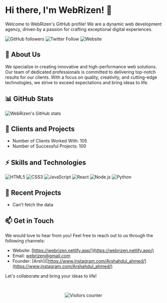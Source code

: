 <!-- Introduction -->
# Hi there, I'm WebRizen! 👋

Welcome to WebRizen's GitHub profile! We are a dynamic web development agency, driven by a passion for crafting exceptional digital experiences.

<!-- Shields -->
![GitHub followers](https://img.shields.io/github/followers/your_username?style=social)
![Twitter Follow](https://img.shields.io/twitter/follow/your_twitter_username?style=social)
![Website](https://img.shields.io/website?label=website&url=https%3A%2F%2Fwww.your-website.com%2F)

<!-- Brief Overview -->
## 🚀 About Us

We specialize in creating innovative and high-performance web solutions. Our team of dedicated professionals is committed to delivering top-notch results for our clients. With a focus on quality, creativity, and cutting-edge technologies, we strive to exceed expectations and bring ideas to life.

<!-- GitHub Stats -->
## 📊 GitHub Stats

![WebRizen's GitHub stats](https://github-readme-stats.vercel.app/api?username=Webrizen&show_icons=true&count_private=true&theme=dark)

<!-- Skills and Expertise -->
## 💼 Clients and Projects

- Number of Clients Worked With: 105
- Number of Successful Projects: 100

<!-- Animated Skills -->
## ⚡ Skills and Technologies

![HTML5](https://img.shields.io/badge/HTML5-E34F26?style=flat&logo=html5&logoColor=white)
![CSS3](https://img.shields.io/badge/CSS3-1572B6?style=flat&logo=css3&logoColor=white)
![JavaScript](https://img.shields.io/badge/JavaScript-F7DF1E?style=flat&logo=javascript&logoColor=black)
![React](https://img.shields.io/badge/React-61DAFB?style=flat&logo=react&logoColor=black)
![Node.js](https://img.shields.io/badge/Node.js-339933?style=flat&logo=node.js&logoColor=white)
![Python](https://img.shields.io/badge/Python-3776AB?style=flat&logo=python&logoColor=white)
<!-- Add more skills here -->

<!-- Recent Projects -->
## 🌟 Recent Projects

- Can't fetch the data
<!-- Add more projects here -->

<!-- Contact Information -->
## 📫 Get in Touch

We would love to hear from you! Feel free to reach out to us through the following channels:

- Website: [https://webrizen.netlify.app/](https://webrizen.netlify.app/)
- Email: [webrizen@gmail.com](mailto:webrizen@gmail.com)
- Founder: [Arsh]([https://www.instagram.com/Arshahdul_ahmed/](https://www.instagram.com/Arshahdul_ahmed/)

Let's collaborate and bring your ideas to life!

<!-- Footer -->
<br>
<p align="center">
  <img src="https://visitor-badge.glitch.me/badge?page_id=Webrizen.Webrizen" alt="Visitors counter" align="center" />
</p>
